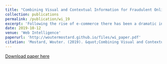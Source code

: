 ```yaml
---
title: "Combining Visual and Contextual Information for Fraudulent Online Store Classification"
collection: publications
permalink: /publication/wi_19
excerpt: 'Following the rise of e-commerce there has been a dramatic increase in online criminal activities targeting online shoppers. Considering that the number of online stores has risen dramatically, manually checking these stores has become intractable. An automated process is therefore required. We approached this problem by applying machine learning techniques to extract and detect instances of fraudulent online stores. Two sources of information were used to determine the legitimacy of an online store. First, contextual features extracted from the HTML and meta information were used to train various machine learning algorithms. Second, visual information, like the presence of social media logos, was added to make improvements on this baseline model. Results show a positive effect for adding visual information, increasing the F1-score from 0.93 to 0.98 over the baseline model. Finally, this research shows that visual information can improve recall during web crawling.'
date: 2019-10-12
venue: 'Web Intelligence'
paperurl: 'http://woutermostard.github.io/files/wi_paper.pdf'
citation: 'Mostard, Wouter. (2019). &quot;Combining Visual and Contextual Information for Fraudulent Online Store Classification.&quot; <i>IEEE/WIC/ACM conference on Web Intelligence</i>'
---
```


[Download paper here](http://woutermostard.github.io/files/wi_paper.pdf)